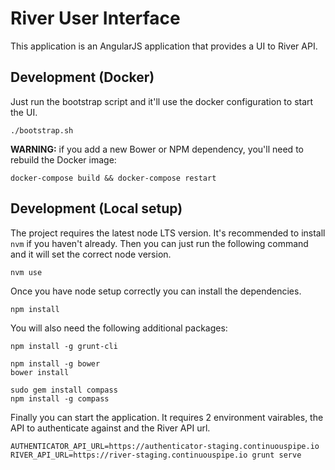 # River User Interface

This application is an AngularJS application that provides a UI to River API.

## Development (Docker)

Just run the bootstrap script and it'll use the docker configuration to start the UI.
```
./bootstrap.sh
```

**WARNING:** if you add a new Bower or NPM dependency, you'll need to rebuild the Docker image:
```
docker-compose build && docker-compose restart
```

## Development (Local setup)

The project requires the latest node LTS version. It's recommended to install `nvm` if you haven't already.
Then you can just run the following command and it will set the correct node version.
```
nvm use
```

Once you have node setup correctly you can install the dependencies.
```
npm install
```

You will also need the following additional packages:
```
npm install -g grunt-cli

npm install -g bower
bower install

sudo gem install compass
npm install -g compass
```

Finally you can start the application. It requires 2 environment vairables, the API to authenticate against and the River API url.
```
AUTHENTICATOR_API_URL=https://authenticator-staging.continuouspipe.io RIVER_API_URL=https://river-staging.continuouspipe.io grunt serve
```